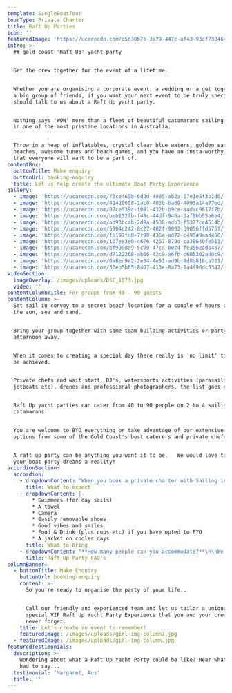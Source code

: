```yaml
---
template: SingleBoatTour
tourType: Private Charter
title: Raft Up Parties
icon: ''
featuredImage: 'https://ucarecdn.com/d5d38b7b-3a79-447c-af43-93cf738464c2/'
intro: >-
  ## gold coast 'Raft Up' yacht party


  Get the crew together for the event of a lifetime.


  Whether you are organising a corporate event, a wedding or a get together with
  a big group of friends, if you want your next event to be truly special you
  should talk to us about a Raft Up yacht party.


  Nothing says 'WOW' more than a fleet of beautiful catamarans sailing together
  in one of the most pristine locations in Australia.


  Throw in a heap of inflatables, crystal clear blue waters, golden sandy
  beaches, awesome tunes and beach games, and you have an insta-worthy event
  that everyone will want to be a part of.
contentBox:
  buttonTitle: Make enquiry
  buttonUrl: booking-enquiry
  title: Let us help create the ultimate Boat Party Experience
gallery:
  - image: 'https://ucarecdn.com/73ce469b-6d2d-4985-ab2a-17e1e5f3b1d0/'
  - image: 'https://ucarecdn.com/41429098-2ac0-403b-ba69-4093a14a77ed/'
  - image: 'https://ucarecdn.com/07ce539c-f081-432b-b9ce-aadac9617f7b/'
  - image: 'https://ucarecdn.com/beb152fb-f48c-44df-946a-3af9bb55a6e4/'
  - image: 'https://ucarecdn.com/ad93bcab-2d8a-4538-adb3-f5377cc4514b/'
  - image: 'https://ucarecdn.com/5904d242-8c27-482f-9002-39056ffd576f/'
  - image: 'https://ucarecdn.com/fb197fd0-7f90-436a-ad72-c49549aad456/'
  - image: 'https://ucarecdn.com/107ee3e0-4676-4257-879d-ca38640fe513/'
  - image: 'https://ucarecdn.com/bf9998a9-5c90-47cd-b0c4-fe3562cdb487/'
  - image: 'https://ucarecdn.com/d7122268-ab66-42c9-a6fb-c605302ad0c9/'
  - image: 'https://ucarecdn.com/0a8ed9e2-2e34-4e51-ad9b-8d8b818ca321/'
  - image: 'https://ucarecdn.com/30eb5b85-8407-413e-8a73-1a4f96dc5342/'
videoSection:
  imageOverlay: /images/uploads/DSC_1073.jpg
  video: ''
contentColumnTitle: For groups from 40 - 90 guests
contentColumn: >-
  Set sail in convoy to a secret beach location for a couple of hours of fun in
  the sun, sea and sand.


  Bring your group together with some team building activities or party the
  afternoon away.


  When it comes to creating a special day there really is 'no limit' to what can
  be achieved.


  Private chefs and wait staff, DJ's, watersports activities (parasailing,
  jetboats etc), drones and professional photographers, the list goes on.


  Raft Up yacht parties can cater from 40 to 90 people on 2 to 4 sailing
  catamarans.


  You are welcome to BYO everything or take advantage of our extensive catering
  options from some of the Gold Coast's best caterers and private chefs.


  A raft up party can be anything you want it to be.   We would love to hep make
  your boat party dreams a reality!
accordionSection:
  accordion:
    - dropdownContent: "When you book a private charter with Sailing in Paradise you can expect a quality of service from years of experience in the industry but most of all your can expect a fun day (or evening) on the water that your group will love. Every day is different when you have your event on board Sailing In Paradise but one thing is for sure... you and your guests are in for one hell of a good time.\r\n\nYour guests will be invited to board their separate vessels at the marina before setting sail in convoy to an island location.   On the island your guests will be able to enjoy a range of activities including Beach Volleyball, Stand Up Paddleboards, Inflatables, Beach Cricket and more.   Raft Ups on anchor are also available on request."
      title: What to expect
    - dropdownContent: |-
        * Swimmers (for day sails)
        * A towel
        * Camera
        * Easily removable shoes
        * Good vibes and smiles
        * Food & Drink (plus cups etc) if you have opted to BYO
        * A jacket on cooler days
      title: What to Bring
    - dropdownContent: "**How many people can you accommodate?**\n\nWe have 4 sailing catamarans available which can carry a total of 90 guests.\n\n****\n\n**What is included?**\n\nEach boats comes with a skipper and crew member. Also included is ice, free use of paddleboards and inflatables, beach volleyball and cricket, and snorkeling gear.\n\n\n\n**Where do your boats depart from?**\r\n\nOur boats are berthed at D9 and D10 at Marina Mirage. Please see the 'contact us' page on our website for further details and a map. Marina Mirage is about 10 mins from Surfers and 15 mins from Broadbeach.\r\n\n\r\n\n**Where can I park?**\r\n\nThere is plentiful free parking underneath the Marina Mirage Shopping Centre which you are permitted to use.\r\n\n\r\n\n**What about other transport options?**\r\n\nThere are lots of ways to get to the boat! The most popular (and cost effective/convenient) if often via Maxi Taxis.\r\n\n\r\n\n**Can I BYO food and drink?**\r\n\nYes if you would like to bring your own food and drinks on board that is completely fine.\r\n\n\r\n\n**I am short on time can you please help me out with catering/drinks?**\r\n\nYes, we also offer catering and drinks service for your convenience. Please request our full catering list as advance bookings are required. We offer a range of catering options from grazing boards, to tapas and private chefs.\r\n\n\r\n\n**Do you have Eskies on board?**\r\n\nYes we do and we also provide ice. The eskies are very large and can be used for food or drink.\r\n\n\r\n\n**Where can we go on our charter?**\r\n\nWe operate in the calm, protected waters of the Gold Coast Broadwater. Where to go very much depends on what you would like to do and how long your boat charter is for so please feel free to discuss this with our team. In a 3 hour charter during the day our guests usually love a swim stop at Wavebreak Island where you can enjoy the range of island activities on board. Your skipper can make recommendations on the day, if you don't wish to swim you could also go up and sail around the millionaires mansions at Sovereign Islands.\r\n\nIn the evening we usually recommend sailing north to watch the sunset and returning to the southern part of the Broadwater to see the city lights after dark which are just beautiful.\r\n\n\r\n\n**Will I get seasick?**\r\n\nNope. We operate in the calm, protected waters of the Gold Coast Broadwater. We do not go\r offshore (into the open ocean) so we do not experience large waves. Our catamarans are very stable, and do not have the same side to side rocking motion as experienced by single hull vessels so you won't get seasick :-).\r\n\n\r\n\n**What happens if it rains?**\r\n\nFirst of all remember...a little rain doesn't stop a great time on our boats especially in the warm Gold Coast endless summer... But do rest assured that we have a very generous wet weather policy as we want you to enjoy your time on board the boat, so if there is torrential rain or storms at the time you will be able to cancel or reschedule your cruise. Please see the full booking policy provided with your invoice for full details or contact our team."
      title: Raft Up Party FAQ's
columnBanner:
  - buttonTitle: Make Enquiry
    buttonUrl: booking-enquiry
    content: >-
      So you're ready to organise the party of your life..


      Call our friendly and experienced team and let us tailor a unique and
      special VIP Raft Up Yacht Party Experience that you and your crew will
      never forget.
    title: Let's create an event to remember!
    featuredImage: /images/uploads/girl-img-column2.jpg
  - featuredImage: /images/uploads/girl-img-column.jpg
featuredTestimonials:
  description: >-
    Wondering about what a Raft Up Yacht Party could be like? Hear what Margaret
    had to say...
  testimonial: 'Margaret, Aus'
  title: ''
---
```


